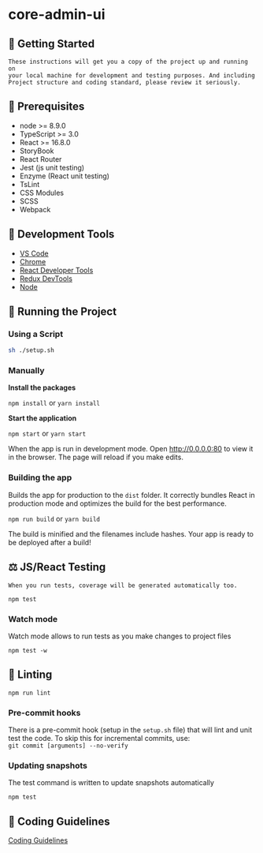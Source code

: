 # core-admin-ui

## 🚗 Getting Started

```note
These instructions will get you a copy of the project up and running on
your local machine for development and testing purposes. And including
Project structure and coding standard, please review it seriously.
```

## 🔨 Prerequisites

- node >= 8.9.0
- TypeScript >= 3.0
- React >= 16.8.0
- StoryBook
- React Router
- Jest (js unit testing)
- Enzyme (React unit testing)
- TsLint
- CSS Modules
- SCSS
- Webpack

## 🔧 Development Tools

- [VS Code](https://code.visualstudio.com/)
- [Chrome](https://www.google.com/chrome/)
- [React Developer Tools](https://chrome.google.com/webstore/detail/react-developer-tools/fmkadmapgofadopljbjfkapdkoienihi?hl=en-US)
- [Redux DevTools](https://chrome.google.com/webstore/detail/redux-devtools/lmhkpmbekcpmknklioeibfkpmmfibljd?hl=en-US)
- [Node](https://nodejs.org/en/)

## 💨 Running the Project

### Using a Script

```bash
sh ./setup.sh
```

### Manually

**Install the packages**

`npm install` or `yarn install`

**Start the application**

`npm start` or `yarn start`

When the app is run in development mode. Open <http://0.0.0.0:80> to view it in the browser. The page will reload if you make edits.

### Building the app

Builds the app for production to the `dist` folder. It correctly bundles React in production mode and optimizes the build for the best performance.

`npm run build` or `yarn build`

The build is minified and the filenames include hashes. Your app is ready to be deployed after a build!

## ⚖️ JS/React Testing

```note
When you run tests, coverage will be generated automatically too.
```

`npm test`

### Watch mode

Watch mode allows to run tests as you make changes to project files

`npm test -w`

## 🔭 Linting

`npm run lint`

### Pre-commit hooks

There is a pre-commit hook (setup in the `setup.sh` file) that will lint and unit test the code. To skip this for incremental commits, use:<br>
`git commit [arguments] --no-verify`

### Updating snapshots

The test command is written to update snapshots automatically

`npm test`

## 📒 Coding Guidelines

[Coding Guidelines](/coding-guidelines.md)
